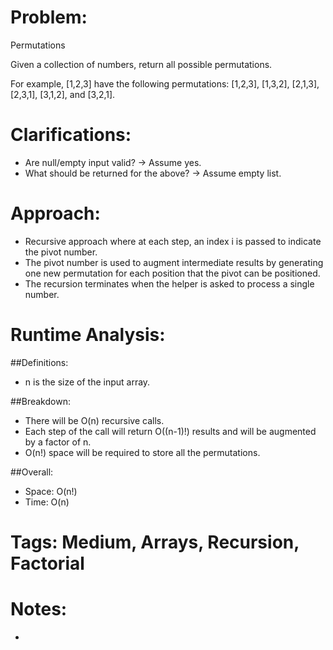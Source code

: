 # Problem:
  Permutations
  
  Given a collection of numbers, return all possible permutations.

  For example,
  [1,2,3] have the following permutations:
  [1,2,3], [1,3,2], [2,1,3], [2,3,1], [3,1,2], and [3,2,1].
  
# Clarifications:
  - Are null/empty input valid? -> Assume yes.
  - What should be returned for the above? -> Assume empty list.

# Approach:
  - Recursive approach where at each step, an index i is passed to indicate the pivot number.
  - The pivot number is used to augment intermediate results by generating one new permutation for each position that the pivot can be positioned.
  - The recursion terminates when the helper is asked to process a single number.

# Runtime Analysis:
##Definitions:
  - n is the size of the input array.

##Breakdown:
  - There will be O(n) recursive calls.
  - Each step of the call will return O((n-1)!) results and will be augmented by a factor of n.
  - O(n!) space will be required to store all the permutations.
  
##Overall:
  - Space: O(n!)
  - Time: O(n)

# Tags: Medium, Arrays, Recursion, Factorial

# Notes:
  - 
